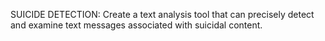SUICIDE DETECTION:
Create a text analysis tool that can precisely detect and examine text messages associated with suicidal content.
